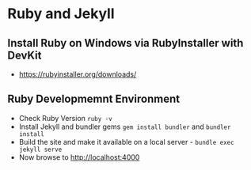 # Ruby and Jekyll

## Install Ruby on Windows via RubyInstaller with DevKit
- <https://rubyinstaller.org/downloads/>

## Ruby Developmemnt Environment

- Check Ruby Version `ruby -v`
- Install Jekyll and bundler gems `gem install bundler` and `bundler install`
- Build the site and make it available on a local server - `bundle exec jekyll serve`
- Now browse to <http://localhost:4000>
 
